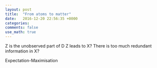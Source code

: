 ```yaml
---
layout: post
title:  "From atoms to matter"
date:   2016-12-20 22:56:35 +0000
categories: 
comments: false
use_math: true
---
```


Z is the unobserved part of D
Z leads to X?
There is too much redundant information in X?


Expectation-Maximisation


